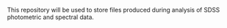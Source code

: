 This repository will be used to store files produced during analysis of SDSS photometric and spectral data.
